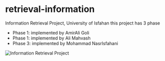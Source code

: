 # retrieval-information
Information Retrieval Project, University of Isfahan
this project has 3 phase
- Phase 1: implemented by AmirAli Goli
- Phase 1: implemented by Ali Mahvash
- Phase 3: implemented by Mohammad NasrIsfahani

![Information Retrieval Project](https://tonellotto.github.io/project/efficiency-in-ir/featured_hu0007e7b27e2e789e8f84627d61a95ece_149615_720x0_resize_q90_lanczos.jpg
)
